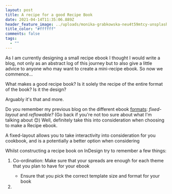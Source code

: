 ```yaml
---
layout: post
title: A recipe for a good Recipe Book
date: 2021-04-14T11:35:06.889Z
header_feature_image: ../uploads/monika-grabkowska-neu4t59mtcy-unsplash.jpg
title_color: "#ffffff"
comments: false
tags:
  - ""
---
```

As I am currently designing a small recipe ebook I thought I would write a blog, not only as an abstract log of this journey but to also give a little advice to anyone who may want to create a mini-recipe ebook. So now we commence...

What makes a good recipe book? Is it solely the recipe of the entire format of the book? Is it the design?

Arguably it's that and more.

Do you remember my previous blog on the different ebook [formats](https://www.creativestudiosderby.co.uk/fixed-layout-vs-reflowable-epubs-indesign-ebook-formats-explained/): *fixed-layout* and *reflowable?* (Go back if you're not too sure about what I'm talking about 😊) Well, definitely take this into consideration when choosing to make a Recipe ebook.

A fixed-layout allows you to take interactivity into consideration for you cookbook, and is a potentially a better option when considering 

Whilst constructing a recipe book on InDesign try to remember a few things:

1. Co-ordination: Make sure that your spreads are enough for each theme that you plan to have for your ebook

   * Ensure that you pick the correct template size and format for your book
2.